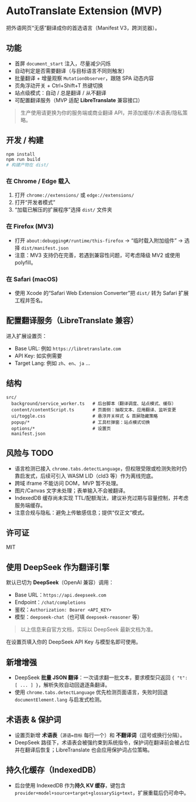
# AutoTranslate Extension (MVP)

把外语网页“无感”翻译成你的首选语言（Manifest V3，跨浏览器）。

## 功能
- 首屏 `document_start` 注入，尽量减少闪烁
- 自动判定是否需要翻译（与目标语言不同则触发）
- 批量翻译 + 增量观察 `MutationObserver`，跟随 SPA 动态内容
- 页角浮动开关 + Ctrl+Shift+T 热键切换
- 站点级模式：自动 / 总是翻译 / 从不翻译
- 可配置翻译服务（MVP 适配 **LibreTranslate** 兼容接口）

> 生产使用请更换为你的服务端或商业翻译 API，并添加缓存/术语表/隐私策略。

## 开发 / 构建

```bash
npm install
npm run build
# 构建产物在 dist/
```

### 在 Chrome / Edge 载入
1. 打开 `chrome://extensions/` 或 `edge://extensions/`
2. 打开“开发者模式”
3. “加载已解压的扩展程序”选择 `dist/` 文件夹

### 在 Firefox (MV3)
- 打开 `about:debugging#/runtime/this-firefox` → “临时载入附加组件” → 选择 `dist/manifest.json`
- 注意：MV3 支持仍在完善，若遇到兼容性问题，可考虑降级 MV2 或使用 polyfill。

### 在 Safari (macOS)
- 使用 Xcode 的“Safari Web Extension Converter”把 `dist/` 转为 Safari 扩展工程并签名。

## 配置翻译服务（LibreTranslate 兼容）
进入扩展设置页：
- Base URL: 例如 `https://libretranslate.com`
- API Key: 如实例需要
- Target Lang: 例如 `zh`、`en`、`ja` …

## 结构
```
src/
  background/service_worker.ts   # 后台脚本（翻译调度、站点模式、缓存）
  content/contentScript.ts       # 页面侧：抽取文本、应用翻译、监听变更
  ui/toggle.css                  # 悬浮开关样式 & 首屏隐藏策略
  popup/*                        # 工具栏弹窗：站点模式切换
  options/*                      # 设置页
  manifest.json
```

## 风险与 TODO
- 语言检测已接入 `chrome.tabs.detectLanguage`，但权限受限或检测失败时仍靠启发式，后续可引入 WASM LID（cld3 等）作为离线兜底。
- 跨域 iframe 不能访问 DOM，MVP 暂不处理。
- 图片/Canvas 文字未处理；表单输入不会被翻译。
- IndexedDB 缓存尚未实现 TTL/配额淘汰，建议补充过期与容量控制，并考虑服务端缓存。
- 注意合规与隐私：避免上传敏感信息；提供“仅正文”模式。

## 许可证
MIT

## 使用 DeepSeek 作为翻译引擎

默认已切为 **DeepSeek**（OpenAI 兼容）调用：
- Base URL：`https://api.deepseek.com`
- Endpoint：`/chat/completions`
- 鉴权：`Authorization: Bearer <API_KEY>`
- 模型：`deepseek-chat`（也可填 `deepseek-reasoner` 等）

> 以上信息来自官方文档，实际以 DeepSeek 最新文档为准。

在设置页填入你的 DeepSeek API Key 与模型名即可使用。


## 新增增强
- DeepSeek **批量 JSON 翻译**：一次请求翻一批文本，要求模型只返回 `{ "t": [ ... ] }`，解析失败自动回退逐条翻译。
- 使用 `chrome.tabs.detectLanguage` 优先检测页面语言，失败时回退 `documentElement.lang` 与启发式检测。


## 术语表 & 保护词
- 设置页新增 **术语表**（`源语=目标` 每行一个）和 **不翻译词**（逗号或换行分隔）。
- DeepSeek 路径下，术语表会被强约束到系统指令，保护词在翻译前会被占位并在翻译后恢复；LibreTranslate 也会应用保护词占位策略。

## 持久化缓存（IndexedDB）
- 后台使用 IndexedDB 作为**持久 KV 缓存**，键包含 `provider+model+source+target+glossarySig+text`，扩展重载后仍可命中。
